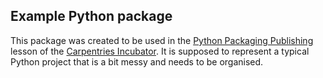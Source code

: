 ## Example Python package

This package was created to be used in the
[Python Packaging Publishing](https://carpentries-incubator.github.io/python-packaging-publishing/)
lesson of the [Carpentries Incubator](https://github.com/carpentries-incubator/). It is supposed to represent a typical
Python project that is a bit messy and needs to be organised.
